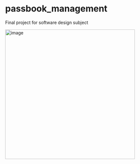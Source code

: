 # passbook_management
Final project for software design subject

<img width="416" alt="image" src="https://user-images.githubusercontent.com/48957891/178428438-4c989cd9-4451-4313-9bbf-4be628c237a7.png">
